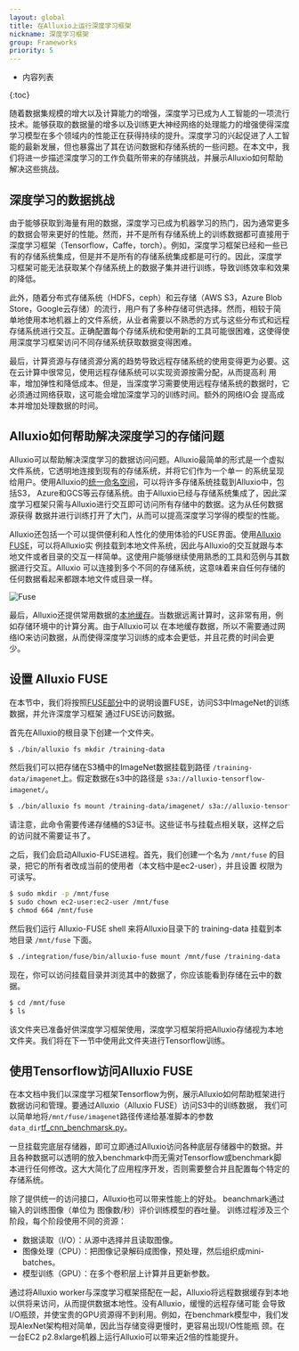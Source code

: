 ```yaml
---
layout: global
title: 在Alluxio上运行深度学习框架
nickname: 深度学习框架
group: Frameworks
priority: 5
---
```


* 内容列表

{:toc}

随着数据集规模的增大以及计算能力的增强，深度学习已成为人工智能的一项流行技术。能够获取的数据量的增多以及训练更大神经网络的处理能力的增强使得深度
学习模型在多个领域内的性能正在获得持续的提升。深度学习的兴起促进了人工智能的最新发展，但也暴露出了其在访问数据和存储系统的一些问题。在本文中，我
们将进一步描述深度学习的工作负载所带来的存储挑战，并展示Alluxio如何帮助解决这些挑战。

## 深度学习的数据挑战

由于能够获取到海量有用的数据，深度学习已成为机器学习的热门，因为通常更多的数据会带来更好的性能。然而，并不是所有存储系统上的训练数据都可直接用于
深度学习框架（Tensorflow，Caffe，torch）。例如，深度学习框架已经和一些已有的存储系统集成，但是并不是所有的存储系统集成都是可行的。因此，深度学
习框架可能无法获取某个存储系统上的数据子集并进行训练，导致训练效率和效果的降低。

此外，随着分布式存储系统（HDFS，ceph）和云存储（AWS S3，Azure Blob Store，Google云存储）的流行，用户有了多种存储可供选择。然而，相较于简
单地使用本地机器上的文件系统，从业者需要以不熟悉的方式与这些分布式和远程存储系统进行交互。正确配置每个存储系统和使用新的工具可能很困难，这使得使
用深度学习框架访问不同存储系统获取数据变得困难。

最后，计算资源与存储资源分离的趋势导致远程存储系统的使用变得更为必要。这在云计算中很常见，使用远程存储系统可以实现资源按需分配，从而提高利
用率，增加弹性和降低成本。但是，当深度学习需要使用远程存储系统的数据时，它必须通过网络获取，这可能会增加深度学习的训练时间。额外的网络IO会
提高成本并增加处理数据的时间。

## Alluxio如何帮助解决深度学习的存储问题

Alluxio可以帮助解决深度学习的数据访问问题。Alluxio最简单的形式是一个虚拟文件系统，它透明地连接到现有的存储系统，并将它们作为一个单一
的系统呈现给用户。使用Alluxio的[统一命名空间](Unified-and-Transparent-Namespace.html)，可以将许多存储系统挂载到Alluxio中，包括S3，
Azure和GCS等云存储系统。由于Alluxio已经与存储系统集成了，因此深度学习框架只需与Alluxio进行交互即可访问所有存储中的数据。这为从任何数据源获得
数据并进行训练打开了大门，从而可以提高深度学习学得的模型的性能。

Alluxio还包括一个可以提供便利和人性化的使用体验的FUSE界面。使用[Alluxio FUSE](Mounting-Alluxio-FS-with-FUSE.html)，可以将Alluxio实
例挂载到本地文件系统，因此与Alluxio的交互就跟与本地文件或者目录的交互一样简单。这使用户能够继续使用熟悉的工具和范例与其数据进行交互。Alluxio
可以连接到多个不同的存储系统，这意味着来自任何存储的任何数据看起来都跟本地文件或目录一样。

![Fuse]({{site.data.img.fuse}})

最后，Alluxio还提供常用数据的[本地缓存](Alluxio-Storage.html)。当数据远离计算时，这非常有用，例如存储环境中的计算分离。由于Alluxio可以
在本地缓存数据，所以不需要通过网络IO来访问数据，从而使得深度学习训练的成本会更低，并且花费的时间会更少。

## 设置 Alluxio FUSE

在本节中，我们将按照[FUSE部分](Mounting-Alluxio-FS-with-FUSE.html)中的说明设置FUSE，访问S3中ImageNet的训练数据，并允许深度学习框架
通过FUSE访问数据。

首先在Alluxio的根目录下创建一个文件夹。

```bash
$ ./bin/alluxio fs mkdir /training-data
```

然后我们可以把存储在S3桶中的ImageNet数据挂载到路径 `/training-data/imagenet`上。假定数据在s3中的路径是 `s3a://alluxio-tensorflow-imagenet/`。

```bash
$ ./bin/alluxio fs mount /training-data/imagenet/ s3a://alluxio-tensorflow-imagenet/ --option aws.accessKeyID=<ACCESS_KEY_ID> --option aws.secretKey=<SECRET_KEY>
```

请注意，此命令需要传递存储桶的S3证书。这些证书与挂载点相关联，这样之后的访问就不需要证书了。

之后，我们会启动Alluxio-FUSE进程。首先，我们创建一个名为 `/mnt/fuse` 的目录，把它的所有者改成当前的使用者（本文档中是ec2-user），并且设置
权限为可读写。

```bash
$ sudo mkdir -p /mnt/fuse
$ sudo chown ec2-user:ec2-user /mnt/fuse
$ chmod 664 /mnt/fuse
```

然后我们运行 Alluxio-FUSE shell 来将Alluxio目录下的 training-data 挂载到本地目录 `/mnt/fuse` 下面。

```bash
$ ./integration/fuse/bin/alluxio-fuse mount /mnt/fuse /training-data
```

现在，你可以访问挂载目录并浏览其中的数据了，你应该能看到存储在云中的数据。

```bash
$ cd /mnt/fuse
$ ls
```

该文件夹已准备好供深度学习框架使用，深度学习框架将把Alluxio存储视为本地文件夹。我们将在下一节中使用此文件夹进行Tensorflow训练。

## 使用Tensorflow访问Alluxio FUSE

在本文档中我们以深度学习框架Tensorflow为例，展示Alluxio如何帮助框架进行数据访问和管理。要通过Alluxio（Alluxio FUSE）访问S3中的训练数据，
我们可以简单地将`/mnt/fuse/imagenet`路径传递给基准脚本的参数`data_dir`[tf_cnn_benchmarsk.py](https://github.com/tensorflow/benchmarks/blob/master/scripts/tf_cnn_benchmarks/tf_cnn_benchmarks.py)。

一旦挂载完底层存储器，即可立即通过Alluxio访问各种底层存储器中的数据。并且各种数据可以透明的放入benchmark中而无需对Tensorflow或benchmark脚
本进行任何修改。这大大简化了应用程序开发，否则需要整合并且配置每个特定的存储系统。

除了提供统一的访问接口，Alluxio也可以带来性能上的好处。
beanchmark通过输入的训练图像（单位为 图像数/秒）评价训练模型的吞吐量。
训练过程涉及三个阶段，每个阶段使用不同的资源： 
- 数据读取（I/O）：从源中选择并且读取图像。
- 图像处理（CPU）：把图像记录解码成图像，预处理，然后组织成mini-batches。
- 模型训练（GPU）：在多个卷积层上计算并且更新参数。

通过将Alluxio worker与深度学习框架搭配在一起，Alluxio将远程数据缓存到本地以供将来访问，从而提供数据本地性。没有Alluxio，缓慢的远程存储可能
会导致I/O瓶颈，并使宝贵的GPU资源得不到利用。例如，在benchmark模型中，我们发现AlexNet架构相对简单，因此当存储变得更慢时，更容易出现I/O性能瓶
颈。在一台EC2 p2.8xlarge机器上运行Alluxio可以带来近2倍的性能提升。
